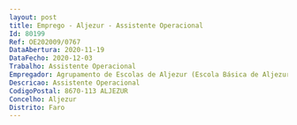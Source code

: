 ```yaml
--- 
layout: post
title: Emprego - Aljezur - Assistente Operacional
Id: 80199
Ref: OE202009/0767
DataAbertura: 2020-11-19
DataFecho: 2020-12-03
Trabalho: Assistente Operacional
Empregador: Agrupamento de Escolas de Aljezur (Escola Básica de Aljezur - Sede)
Descricao: Assistente Operacional
CodigoPostal: 8670-113 ALJEZUR
Concelho: Aljezur
Distrito: Faro
--- 
```

